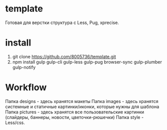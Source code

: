 # template
Готовая для верстки структура с Less, Pug, xprecise.
# install

1) git clone https://github.com/8005736/template.git
2) npm install gulp gulp-cli gulp-less gulp-pug browser-sync gulp-plumber gulp-notify

# Workflow
Папка designs - здесь хранятся макеты
Папка images - здесь хранятся системные и статичные картинки/иконки, которые нужны для шаблона
Папка pictures - здесь хранятся все пользовательские картинки (слайдеры, баннеры, новости, цветочки-рюшечки)
Папка style - Less/css.
